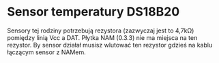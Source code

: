 # Sensor temperatury DS18B20

Sensory tej rodziny potrzebują rezystora (zazwyczaj jest to 4,7kΩ) pomiędzy linią Vcc a DAT. Płytka NAM (0.3.3) nie ma miejsca na ten rezystor. 
By sensor działał musisz wlutować ten rezystor gdzieś na kablu łączącym sensor z NAMem.

